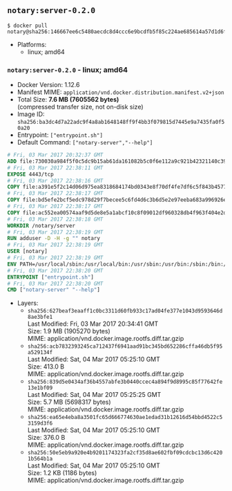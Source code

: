 ## `notary:server-0.2.0`

```console
$ docker pull notary@sha256:146667ee6c5480aecdc8d4ccc6e9bcdfb5f85c224ae685614a57d1d6f415e4db
```

-	Platforms:
	-	linux; amd64

### `notary:server-0.2.0` - linux; amd64

-	Docker Version: 1.12.6
-	Manifest MIME: `application/vnd.docker.distribution.manifest.v2+json`
-	Total Size: **7.6 MB (7605562 bytes)**  
	(compressed transfer size, not on-disk size)
-	Image ID: `sha256:ba3dc4d7a22adc9f4a8ab1648148ff9f4bb3f079815d7445e9a7435fa0f50a20`
-	Entrypoint: `["entrypoint.sh"]`
-	Default Command: `["notary-server","--help"]`

```dockerfile
# Fri, 03 Mar 2017 20:32:37 GMT
ADD file:730030a984f5f0c5dc9b15ab61da161082b5c0f6e112a9c921b42321140c3927 in / 
# Fri, 03 Mar 2017 22:38:11 GMT
EXPOSE 4443/tcp
# Fri, 03 Mar 2017 22:38:16 GMT
COPY file:a391e5f2c14d06d975ea8318684174bd0343e8f70df4fe7df6c5f843b4577f75 in /notary/server/ 
# Fri, 03 Mar 2017 22:38:17 GMT
COPY file:bd5efe2bcf5edc978d29f7becee5c6fd4d6c3b6d5e2e97eeba683a996926ebe6 in /notary/server/ 
# Fri, 03 Mar 2017 22:38:17 GMT
COPY file:ac552ea00574aaf9d5de8e5a1abcf10c8f09012df960328db4f963f404e2d409 in /notary/server/ 
# Fri, 03 Mar 2017 22:38:18 GMT
WORKDIR /notary/server
# Fri, 03 Mar 2017 22:38:19 GMT
RUN adduser -D -H -g "" notary
# Fri, 03 Mar 2017 22:38:19 GMT
USER [notary]
# Fri, 03 Mar 2017 22:38:19 GMT
ENV PATH=/usr/local/sbin:/usr/local/bin:/usr/sbin:/usr/bin:/sbin:/bin:/notary/server
# Fri, 03 Mar 2017 22:38:20 GMT
ENTRYPOINT ["entrypoint.sh"]
# Fri, 03 Mar 2017 22:38:20 GMT
CMD ["notary-server" "--help"]
```

-	Layers:
	-	`sha256:627beaf3eaaff1c0bc3311d60fb933c17ad04fe377e1043d9593646d8ae3bfe1`  
		Last Modified: Fri, 03 Mar 2017 20:34:41 GMT  
		Size: 1.9 MB (1905270 bytes)  
		MIME: application/vnd.docker.image.rootfs.diff.tar.gzip
	-	`sha256:acb7832393245ca712437f6941aad91bc345bd652286cffa46db5f95a529134f`  
		Last Modified: Sat, 04 Mar 2017 05:25:10 GMT  
		Size: 413.0 B  
		MIME: application/vnd.docker.image.rootfs.diff.tar.gzip
	-	`sha256:839d5e0434af36b4557abfe3b0440ccec4a894f9d8995c85f77642fe13e1bf09`  
		Last Modified: Sat, 04 Mar 2017 05:25:25 GMT  
		Size: 5.7 MB (5698317 bytes)  
		MIME: application/vnd.docker.image.rootfs.diff.tar.gzip
	-	`sha256:ea65e4eba8a3501fc65d666774630ae1edad31b12616d54bbd4522c53159d3f6`  
		Last Modified: Sat, 04 Mar 2017 05:25:10 GMT  
		Size: 376.0 B  
		MIME: application/vnd.docker.image.rootfs.diff.tar.gzip
	-	`sha256:50e5eb9a920e4b9201174323fa2cf35d8ae602fbf09cdcbc13d6c4201b564b1a`  
		Last Modified: Sat, 04 Mar 2017 05:25:10 GMT  
		Size: 1.2 KB (1186 bytes)  
		MIME: application/vnd.docker.image.rootfs.diff.tar.gzip
